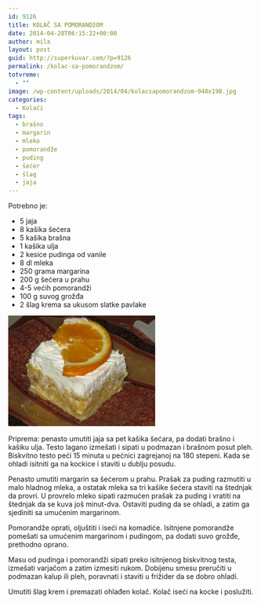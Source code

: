 ```yaml
---
id: 9126
title: KOLAČ SA POMORANDžOM
date: 2014-04-28T06:15:22+00:00
author: mila
layout: post
guid: http://superkuvar.com/?p=9126
permalink: /kolac-sa-pomorandzom/
totvreme:
  - ""
image: /wp-content/uploads/2014/04/kolacsapomorandzom-940x198.jpg
categories:
  - Kolači
tags:
  - brašno
  - margarin
  - mleko
  - pomorandže
  - puding
  - šećer
  - šlag
  - jaja
---
```

Potrebno je:

  * 5 jaja
  * 8 kašika šećera
  * 5 kašika brašna
  * 1 kašika ulja
  * 2 kesice pudinga od vanile
  * 8 dl mleka
  * 250 grama margarina
  * 200 g šećera u prahu
  * 4-5 većih pomorandži
  * 100 g suvog grožđa
  * 2 šlag krema sa ukusom slatke pavlake

[<img class="alignnone size-medium wp-image-9128" src="/wp-content/uploads/2014/04/kolacsapomorandzom-300x225.jpg" alt="kolacsapomorandzom" width="300" height="225" />](/wp-content/uploads/2014/04/kolacsapomorandzom.jpg)

Priprema: penasto umutiti jaja sa pet kašika šećara, pa dodati brašno i kašiku ulja. Testo lagano izmešati i sipati u podmazan i brašnom posut pleh. Biskvitno testo peći 15 minuta u pećnici zagrejanoj na 180 stepeni. Kada se ohladi isitniti ga na kockice i staviti u dublju posudu.

Penasto umutiti margarin sa šećerom u prahu. Prašak za puding razmutiti u malo hladnog mleka, a ostatak mleka sa tri kašike šećera staviti na štednjak da provri. U provrelo mleko sipati razmućen prašak za puding i vratiti na štednjak da se kuva još minut-dva. Ostaviti puding da se ohladi, a zatim ga sjediniti sa umućenim margarinom.

Pomorandže oprati, oljuštiti i iseći na komadiće. Isitnjene pomorandže pomešati sa umućenim margarinom i pudingom, pa dodati suvo grožđe, prethodno oprano.

Masu od pudinga i pomorandži sipati preko isitnjenog biskvitnog testa, izmešati varjačom a zatim izmesiti rukom. Dobijenu smesu preručiti u podmazan kalup ili pleh, poravnati i staviti u frižider da se dobro ohladi.

Umutiti šlag krem i premazati ohlađen kolač. Kolač iseći na kocke i poslužiti.
